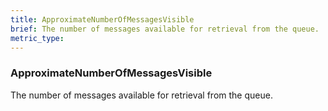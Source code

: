 ```yaml
---
title: ApproximateNumberOfMessagesVisible
brief: The number of messages available for retrieval from the queue.
metric_type:
---
```

### ApproximateNumberOfMessagesVisible

The number of messages available for retrieval from the queue.
